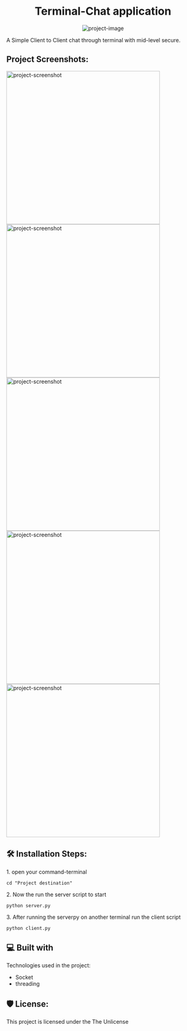 <h1 align="center" id="title">Terminal-Chat application</h1>

<p align="center"><img src="https://images.app.goo.gl/BZT1bnucfSuouhAY6" alt="project-image"></p>

<p id="description">A Simple Client to Client chat through terminal with mid-level secure.</p>

<h2>Project Screenshots:</h2>

<img src="file:///C:/Users/bhask/Pictures/Screenshots/Server%20on-line.png" alt="project-screenshot" width="400" height="400/">

<img src="file:///C:/Users/bhask/Pictures/Screenshots/server%20connect%20-%20client-1.png" alt="project-screenshot" width="400" height="400/">

<img src="file:///C:/Users/bhask/Pictures/Screenshots/server%20connect%20-%20client%20-%202.png" alt="project-screenshot" width="400" height="400/">

<img src="file:///C:/Users/bhask/Pictures/Screenshots/Client-1%20Sent.png" alt="project-screenshot" width="400" height="400/">

<img src="file:///C:/Users/bhask/Pictures/Screenshots/Client-2%20Received.png" alt="project-screenshot" width="400" height="400/">

<h2>🛠️ Installation Steps:</h2>

<p>1. open your command-terminal</p>

```
cd "Project destination"
```

<p>2. Now the run the server script to start</p>

```
python server.py
```

<p>3. After running the serverpy on another terminal run the client script</p>

```
python client.py
```

  
  
<h2>💻 Built with</h2>

Technologies used in the project:

*   Socket
*   threading

<h2>🛡️ License:</h2>

This project is licensed under the The Unlicense
